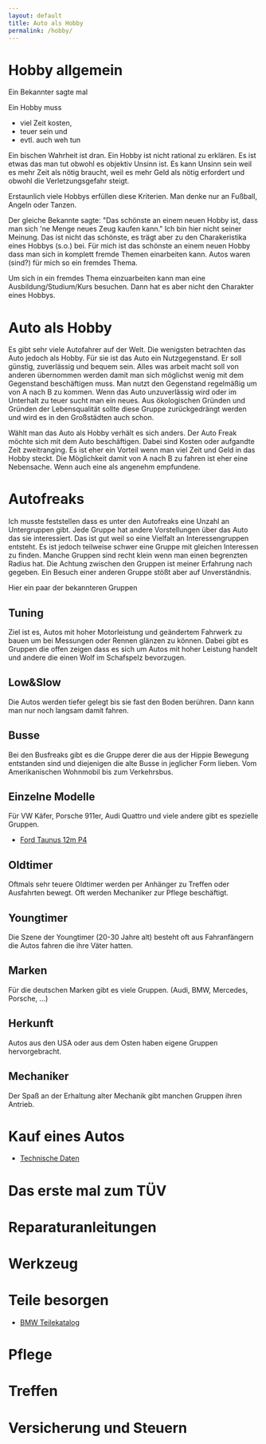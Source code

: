 ```yaml
---
layout: default
title: Auto als Hobby
permalink: /hobby/
---
```


# Hobby allgemein
Ein Bekannter sagte mal 

Ein Hobby muss 
- viel Zeit kosten, 
- teuer sein und 
- evtl. auch weh tun

Ein bischen Wahrheit ist dran. Ein Hobby ist nicht rational zu erklären. Es ist etwas das man tut obwohl es objektiv Unsinn ist. Es kann Unsinn sein weil es mehr Zeit als nötig braucht, weil es mehr Geld als nötig erfordert und obwohl die Verletzungsgefahr steigt. 

Erstaunlich viele Hobbys erfüllen diese Kriterien. Man denke nur an Fußball, Angeln oder Tanzen.

Der gleiche Bekannte sagte: "Das schönste an einem neuen Hobby ist, dass man sich 'ne Menge neues Zeug kaufen kann." Ich bin hier nicht seiner Meinung. Das ist nicht das schönste, es trägt aber zu den Charakeristika eines Hobbys (s.o.) bei.
Für mich ist das schönste an einem neuen Hobby dass man sich in komplett fremde Themen einarbeiten kann. Autos waren (sind?) für mich so ein fremdes Thema.

Um sich in ein fremdes Thema einzuarbeiten kann man eine Ausbildung/Studium/Kurs besuchen. Dann hat es aber nicht den Charakter eines Hobbys.

# Auto als Hobby
Es gibt sehr viele Autofahrer auf der Welt. Die wenigsten betrachten das Auto jedoch als Hobby. Für sie ist das Auto ein Nutzgegenstand. Er soll günstig, zuverlässig und bequem sein. Alles was arbeit macht soll von anderen übernommen werden damit man sich möglichst wenig mit dem Gegenstand beschäftigen muss. Man nutzt den Gegenstand regelmäßig um von A nach B zu kommen. Wenn das Auto unzuverlässig wird oder im Unterhalt zu teuer sucht man ein neues. Aus ökologischen Gründen und Gründen der Lebensqualität sollte diese Gruppe zurückgedrängt werden und wird es in den Großstädten auch schon.

Wählt man das Auto als Hobby verhält es sich anders. Der Auto Freak möchte sich mit dem Auto beschäftigen. Dabei sind Kosten oder aufgandte Zeit zweitranging. Es ist eher ein Vorteil wenn man viel Zeit und Geld in das Hobby steckt. Die Möglichkeit damit von A nach B zu fahren ist eher eine Nebensache. Wenn auch eine als angenehm empfundene.

# Autofreaks
Ich musste feststellen dass es unter den Autofreaks eine Unzahl an Untergruppen gibt. Jede Gruppe hat andere Vorstellungen über das Auto das sie interessiert. Das ist gut weil so eine Vielfalt an Interessengruppen entsteht. Es ist jedoch teilweise schwer eine Gruppe mit gleichen Interessen zu finden. Manche Gruppen sind recht klein wenn man einen begrenzten Radius hat. Die Achtung zwischen den Gruppen ist meiner Erfahrung nach gegeben. Ein Besuch einer anderen Gruppe stößt aber auf Unverständnis.

Hier ein paar der bekannteren Gruppen
## Tuning
Ziel ist es, Autos mit hoher Motorleistung und geändertem Fahrwerk zu bauen um bei Messungen oder Rennen glänzen zu können. Dabei gibt es Gruppen die offen zeigen dass es sich um Autos mit hoher Leistung handelt und andere die einen Wolf im Schafspelz bevorzugen.

## Low&Slow
Die Autos werden tiefer gelegt bis sie fast den Boden berühren. Dann kann man nur noch langsam damit fahren.

## Busse
Bei den Busfreaks gibt es die Gruppe derer die aus der Hippie Bewegung entstanden sind und diejenigen die alte Busse in jeglicher Form lieben. Vom Amerikanischen Wohnmobil bis zum Verkehrsbus.

## Einzelne Modelle
Für VW Käfer, Porsche 911er, Audi Quattro und viele andere gibt es spezielle Gruppen.
* [Ford Taunus 12m P4](https://taunusp4.wordpress.com/)

## Oldtimer
Oftmals sehr teuere Oldtimer werden per Anhänger zu Treffen oder Ausfahrten bewegt. Oft werden Mechaniker zur Pflege beschäftigt.

## Youngtimer
Die Szene der Youngtimer (20-30 Jahre alt) besteht oft aus Fahranfängern die Autos fahren die ihre Väter hatten.

## Marken
Für die deutschen Marken gibt es viele Gruppen. (Audi, BMW, Mercedes, Porsche, ...)

## Herkunft
Autos aus den USA oder aus dem Osten haben eigene Gruppen hervorgebracht.

## Mechaniker
Der Spaß an der Erhaltung alter Mechanik gibt manchen Gruppen ihren Antrieb.

# Kauf eines Autos
* [Technische Daten](http://www.7-forum.com/modelle/e38/technische_daten.php)
# Das erste mal zum TÜV
# Reparaturanleitungen
# Werkzeug
# Teile besorgen
* [BMW Teilekatalog](http://bmwteilekatalog24.info/bmw/)
# Pflege
# Treffen
# Versicherung und Steuern

